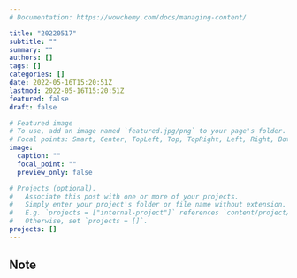 ```yaml
---
# Documentation: https://wowchemy.com/docs/managing-content/

title: "20220517"
subtitle: ""
summary: ""
authors: []
tags: []
categories: []
date: 2022-05-16T15:20:51Z
lastmod: 2022-05-16T15:20:51Z
featured: false
draft: false

# Featured image
# To use, add an image named `featured.jpg/png` to your page's folder.
# Focal points: Smart, Center, TopLeft, Top, TopRight, Left, Right, BottomLeft, Bottom, BottomRight.
image:
  caption: ""
  focal_point: ""
  preview_only: false

# Projects (optional).
#   Associate this post with one or more of your projects.
#   Simply enter your project's folder or file name without extension.
#   E.g. `projects = ["internal-project"]` references `content/project/deep-learning/index.md`.
#   Otherwise, set `projects = []`.
projects: []
---
```


## Note

